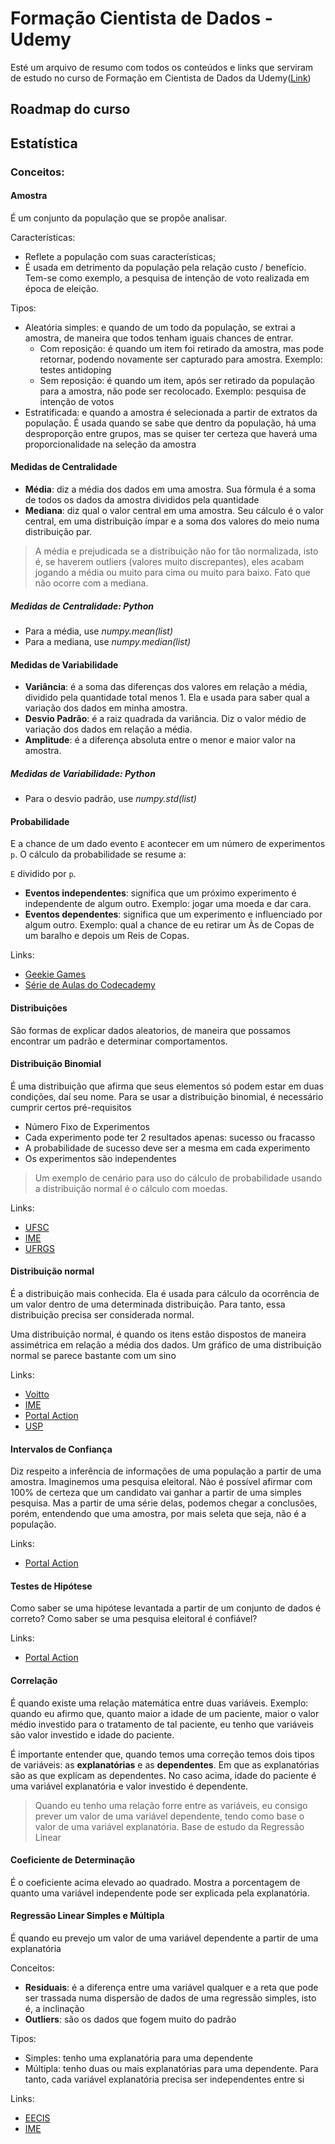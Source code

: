 # Formação Cientista de Dados - Udemy

Esté um arquivo de resumo com todos os conteúdos e links que serviram de estudo no curso de Formação em Cientista de Dados da Udemy([Link](https://www.udemy.com/cientista-de-dados/))

## Roadmap do curso

## Estatística

### Conceitos:

#### Amostra

É um conjunto da população que se propõe analisar.

Características:
* Reflete a população com suas características;
* É usada em detrimento da população pela relação custo / benefício. Tem-se como exemplo, a pesquisa de intenção de voto realizada em época de eleição.

Tipos:
* Aleatória simples: e quando de um todo da população, se extrai a amostra, de maneira que todos tenham iguais chances de entrar.
  * Com reposição: é quando um item foi retirado da amostra, mas pode retornar, podendo novamente ser capturado para amostra. Exemplo: testes antidoping
  * Sem reposição: é quando um item, após ser retirado da população para a amostra, não pode ser recolocado. Exemplo: pesquisa de intenção de votos
* Estratificada: e quando a amostra é selecionada a partir de extratos da população. É usada quando se sabe que dentro da população, há uma desproporção entre grupos, mas se quiser ter certeza que haverá uma proporcionalidade na seleção da amostra

#### Medidas de Centralidade

* **Média**: diz a média dos dados em uma amostra. Sua fórmula é a soma de todos os dados da amostra divididos pela quantidade
* **Mediana**: diz qual o valor central em uma amostra. Seu cálculo é o valor central, em uma distribuição ímpar e a soma dos valores do meio numa distribuição par.

> A média e prejudicada se a distribuição não for tão normalizada, isto é, se haverem outliers (valores muito discrepantes), eles acabam jogando a média ou muito para cima ou muito para baixo. Fato que não ocorre com a mediana.

##### Medidas de Centralidade: Python

* Para a média, use *numpy.mean(list)*
* Para a mediana, use *numpy.median(list)*

#### Medidas de Variabilidade

* **Variância**: é a soma das diferenças dos valores em relação a média, dividido pela quantidade total menos 1. Ela e usada para saber qual a variação dos dados em minha amostra.
* **Desvio Padrão**: é a raiz quadrada da variância. Diz o valor médio de variação dos dados em relação a média.
* **Amplitude**: é a diferença absoluta entre o menor e maior valor na amostra.

##### Medidas de Variabilidade: Python

* Para o desvio padrão, use *numpy.std(list)*

#### Probabilidade

E a chance de um dado evento `E` acontecer em um número de experimentos `p`. O cálculo da probabilidade se resume a:

`E` dividido por `p`.

* **Eventos independentes**: significa que um próximo experimento é independente de algum outro. Exemplo: jogar uma moeda e dar cara.
* **Eventos dependentes**: significa que um experimento e influenciado por algum outro. Exemplo: qual a chance de eu retirar um Às de Copas de um baralho e depois um Reis de Copas.

Links:
* [Geekie Games](https://geekiegames.geekie.com.br/blog/probabilidade-condicional/)
* [Série de Aulas do Codecademy](https://geekiegames.geekie.com.br/blog/probabilidade-condicional/)

#### Distribuições

São formas de explicar dados aleatorios, de maneira que possamos encontrar um padrão e determinar comportamentos.

#### Distribuição Binomial

É uma distribuição que afirma que seus elementos só podem estar em duas condições, daí seu nome. Para se usar a distribuição binomial, é necessário cumprir certos pré-requisitos

* Número Fixo de Experimentos
* Cada experimento pode ter 2 resultados apenas: sucesso ou fracasso
* A probabilidade de sucesso deve ser a mesma em cada experimento
* Os experimentos são independentes

> Um exemplo de cenário para uso do cálculo de probabilidade usando a distribuição normal é o cálculo com moedas.

Links:
* [UFSC](https://www.inf.ufsc.br/~andre.zibetti/probabilidade/binomial.html)
* [IME](https://www.ime.usp.br/~yambar/MAE116-Quimica/Aula%205%20Distribui%E7%E3o%20Binomial/Aula%205%20-%20Distribui%E7%E3o%20Binomial.pdf)
* [UFRGS](http://www.producao.ufrgs.br/arquivos/disciplinas/489_estaind005_distprob.pdf)

#### Distribuição normal

É a distribuição mais conhecida. Ela é usada para cálculo da ocorrência de um valor dentro de uma determinada distribuição. Para tanto, essa distribuição precisa ser considerada normal.

Uma distribuição normal, é quando os itens estão dispostos de maneira assimétrica em relação a média dos dados. Um gráfico de uma distribuição normal se parece bastante com um sino

Links:
* [Voitto](https://www.voitto.com.br/blog/artigo/distribuicao-normal)
* [IME](https://www.ime.usp.br/~hbolfar/aula_2013/Aula6-A12012.pdf)
* [Portal Action](http://www.portalaction.com.br/probabilidades/62-distribuicao-normal)
* [USP](https://edisciplinas.usp.br/pluginfile.php/3993614/mod_resource/content/4/mineracaodadosbiologicos-parte2.pdf)

#### Intervalos de Confiança

Diz respeito a inferência de informações de uma população a partir de uma amostra. Imaginemos uma pesquisa eleitoral. Não é possível afirmar com 100% de certeza que um candidato vai ganhar a partir de uma simples pesquisa. Mas a partir de uma série delas, podemos chegar a conclusões, porém, entendendo que uma amostra, por mais seleta que seja, não é a população.

Links:
* [Portal Action](http://www.portalaction.com.br/inferencia/intervalo-de-confianca)

#### Testes de Hipótese

Como saber se uma hipótese levantada a partir de um conjunto de dados é correto? Como saber se uma pesquisa eleitoral é confiável?

Links:
* [Portal Action](http://www.portalaction.com.br/inferencia/51-introducao)

#### Correlação

É quando existe uma relação matemática entre duas variáveis. Exemplo: quando eu afirmo que, quanto maior a idade de um paciente, maior o valor médio investido para o tratamento de tal paciente, eu tenho que variáveis são valor investido e idade do paciente.

É importante entender que, quando temos uma correção temos dois tipos de variáveis: as **explanatórias** e as **dependentes**. Em que as explanatórias são as que explicam as dependentes. No caso acima, idade do paciente é uma variável explanatória e valor investido é dependente.

> Quando eu tenho uma relação forre entre as variáveis, eu consigo prever um valor de uma variável dependente, tendo como base o valor de uma variável explanatória. Base de estudo da Regressão Linear

#### Coeficiente de Determinação

É o coeficiente acima elevado ao quadrado. Mostra a porcentagem de quanto uma variável independente pode ser explicada pela explanatória.

#### Regressão Linear Simples e Múltipla

É quando eu prevejo um valor de uma variável dependente a partir de uma explanatória

Conceitos:
* **Residuais**: é a diferença entre uma variável qualquer e a reta que pode ser trassada numa dispersão de dados de uma regressão simples, isto é, a inclinação
* **Outliers**: são os dados que fogem muito do padrão

Tipos:

* Simples: tenho uma explanatória para uma dependente
* Múltipla: tenho duas ou mais explanatórias para uma dependente. Para tanto, cada variável explanatória precisa ser independentes entre si

Links:
* [EECIS](https://www.eecis.udel.edu/~portnoi/classroom/prob_estatistica/2006_2/lecture_slides/aula20.pdf)
* [IME](https://www.ime.usp.br/~fmachado/MAE229/AULA10.pdf)
